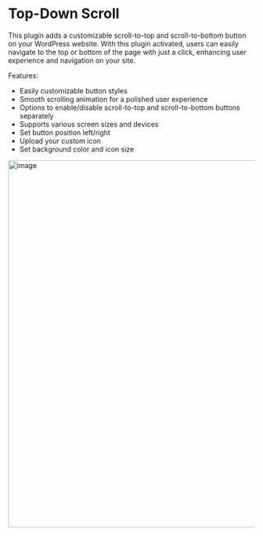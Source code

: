 # Top-Down Scroll

This plugin adds a customizable scroll-to-top and scroll-to-bottom button on your WordPress website. With this plugin activated, users can easily navigate to the top or bottom of the page with just a click, enhancing user experience and navigation on your site.

Features:
- Easily customizable button styles
- Smooth scrolling animation for a polished user experience
- Options to enable/disable scroll-to-top and scroll-to-bottom buttons separately
- Supports various screen sizes and devices
- Set button position left/right
- Upload your custom icon
- Set background color and icon size

<img width="749" alt="image" src="https://github.com/user-attachments/assets/7a0b00be-9874-40ce-a63f-4eca83379fdc" />

